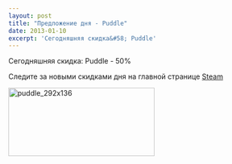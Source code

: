 ```yaml
---
layout: post
title: "Предложение дня - Puddle"
date: 2013-01-10
excerpt: 'Сегодняшняя скидка&#58; Puddle'
---
```


Сегодняшняя скидка: Puddle - 50%

Следите за новыми скидками дня на главной странице <a href="http://store.steampowered.com" target="_blank">Steam</a>

<a href="http://store.steampowered.com/app/222140/" target="_blank"><img class="alignnone size-full wp-image-484" alt="puddle_292x136" src="http://gamersoul.ru/wp-content/uploads/2013/01/puddle_292x136.jpg" width="290" height="136" />

</a>